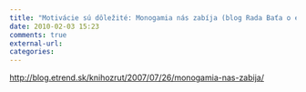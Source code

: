 ```yaml
---
title: "Motivácie sú dôležité: Monogamia nás zabíja (blog Rada Baťa o ekonomickej knižke)"
date: 2010-02-03 15:23
comments: true
external-url:
categories:
---
```

<http://blog.etrend.sk/knihozrut/2007/07/26/monogamia-nas-zabija/>
